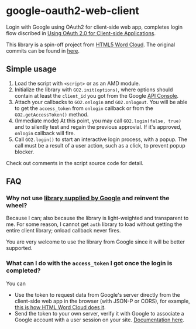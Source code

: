 # google-oauth2-web-client

Login with Google using OAuth2 for client-side web app, completes login flow discribed in [Using OAuth 2.0 for Client-side Applications](https://developers.google.com/accounts/docs/OAuth2UserAgent).

This library is a spin-off project from [HTML5 Word Cloud](https://github.com/timdream/wordcloud). The original commits can be found in [here](https://github.com/timdream/wordcloud/commits/master/go2.js).

## Simple usage

1. Load the script with `<script>` or as an AMD module.
2. Initialize the library with `GO2.init(options)`, where options should contain at least the `client_id` you got from the Google [API Console](https://code.google.com/apis/console#access).
3. Attach your callbacks to `GO2.onlogin` and `GO2.onlogout`. 
You will be able to get the `access_token` from `onlogin` callback or from the `GO2.getAccessToken()` method.
4. (Immediate mode) At this point, you may call `GO2.login(false, true)` and to silently test and regain the previous approvial. 
If it's approved, `onlogin` callback will fire.
5. Call `GO2.login()` to start an interactive login process, with a popup. 
The call must be a result of a user action, such as a click, to prevent popup blocker.

Check out comments in the script source code for detail.

## FAQ

### Why not use [library supplied by Google](https://code.google.com/p/google-api-javascript-client/wiki/Authentication) and reinvent the wheel?

Because I can; also because the library is light-weighted and transparent to me.
For some reason, I cannot get `auth` library to load without getting the entire client library; onload callback never fires.

You are very welcome to use the library from Google since it will be better supported.

### What can I do with the `access_token` I got once the login is completed?

You can

- Use the token to request data from Google's server directly from the client-side web app in the browser (with JSON-P or CORS), for example, [this is how HTML Word Cloud does it](https://github.com/timdream/wordcloud/blob/master/jquery.getcontent.js#L124).
- Send the token to your own server, verify it with Google to associate a Google account with a user session on your site. [Documentation here](https://developers.google.com/accounts/docs/OAuth2Login#validatingtoken).
